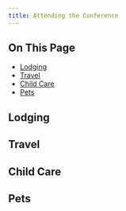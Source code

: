 ```yaml
---
title: Attending the Conference
---
```

<div class="toc">
<h2>On This Page</h2>
    <ul>
        <li><a href="#lodging">Lodging</a></li>
        <li><a href="#travel">Travel</a></li>
        <li><a href="#child-care">Child Care</a></li>
        <li><a href="#pets">Pets</a></li>
    </ul>
</div>

## Lodging



## Travel


## Child Care


## Pets


